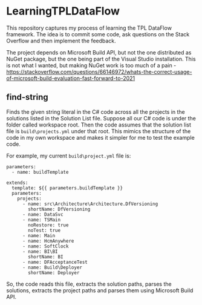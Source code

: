 # LearningTPLDataFlow
This repository captures my process of learning the TPL DataFlow framework. The idea is to commit some code, ask questions on the Stack Overflow and then implement the feedback.

The project depends on Microsoft Build API, but not the one distributed as NuGet package, but the one being part of the Visual Studio installation. This is not what I wanted,
but making NuGet work is too much of a pain - https://stackoverflow.com/questions/66146972/whats-the-correct-usage-of-microsoft-build-evaluation-fast-forward-to-2021

## find-string
Finds the given string literal in the C# code across all the projects in the solutions listed in the Solution List file.
Suppose all our C# code is under the folder called workspace root. Then the code assumes that the solution list file is `build\projects.yml` under that root. This mimics
the structure of the code in my own workspace and makes it simpler for me to test the example code.

For example, my current `build\project.yml` file is:
```
parameters:
  - name: buildTemplate

extends:
  template: ${{ parameters.buildTemplate }}
  parameters:
    projects:
      - name: src\Architecture\Architecture.DfVersioning
        shortName: DfVersioning
      - name: DataSvc
      - name: TSMain
        noRestore: true
        noTest: true
      - name: Main
      - name: HcmAnywhere
      - name: SoftClock
      - name: BI\BI
        shortName: BI
      - name: DFAcceptanceTest
      - name: Build\Deployer
        shortName: Deployer
```
So, the code reads this file, extracts the solution paths, parses the solutions, extracts the project paths and parses them using Microsoft Build API.
